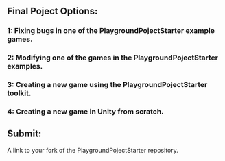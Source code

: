 ## Final Poject Options:

### 1: Fixing bugs in one of the PlaygroundPojectStarter example games.

### 2: Modifying one of the games in the PlaygroundPojectStarter examples.

### 3: Creating a new game using the PlaygroundPojectStarter toolkit.

### 4: Creating a new game in Unity from scratch.

## Submit:

A link to your fork of the PlaygroundPojectStarter repository.
